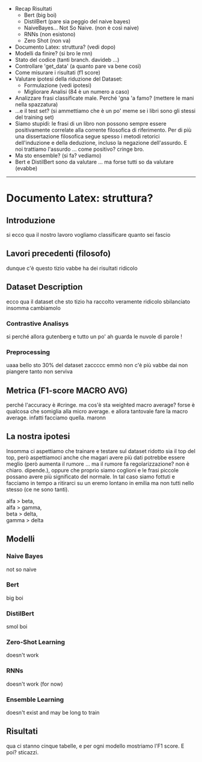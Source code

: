 - Recap Risultati
  - Bert (big boi)
  - DistilBert (pare sia peggio del naive bayes)
  - NaiveBayes... Not So Naive. (non è così naive)
  - RNNs (non esistono)
  - Zero Shot (non va)
- Documento Latex: struttura? (vedi dopo)
- Modelli da finire? (si bro le rnn)
- Stato del codice (tanti branch. davideb ...)
- Controllare 'get_data' (a quanto pare va bene così)
- Come misurare i risultati (f1 score)
- Valutare ipotesi della riduzione del Dataset:
  - Formulazione (vedi ipotesi)
  - Migliorare Analisi (84 è un numero a caso)
- Analizzare frasi classificate male. Perché 'gna 'a famo? (mettere le mani nella spazzatura)
- ...e il test set? (si ammettiamo che è un po' meme se i libri sono gli stessi del training set)
- Siamo stupidi: le frasi di un libro non possono sempre essere positivamente correlate alla corrente filosofica di riferimento. Per di più una dissertazione filosofica segue spesso i metodi retorici dell'induzione e della deduzione, incluso la negazione dell'assurdo. E noi trattiamo l'assurdo ... come positivo? cringe bro.
- Ma sto ensemble? (si fa? vediamo)
- Bert e DistilBert sono da valutare ... ma forse tutti so da valutare (evabbe)

---
# Documento Latex: struttura?
## Introduzione
si ecco qua il nostro lavoro vogliamo classificare quanto sei fascio
## Lavori precedenti (filosofo)
dunque c'è questo tizio vabbe ha dei risultati ridicolo
## Dataset Description
ecco qua il dataset che sto tizio ha raccolto veramente ridicolo sbilanciato insomma cambiamolo
### Contrastive Analisys
si perché allora gutenberg e tutto un po' ah guarda le nuvole di parole !
### Preprocessing
uaaa bello sto 30% del dataset zaccccc emmò non c'è più vabbe dai non piangere tanto non serviva 
## Metrica (F1-score MACRO AVG)
perché l'accuracy è #cringe. ma cos'è sta weighted macro average? forse è qualcosa che somiglia alla micro average. e allora tantovale fare la macro average. infatti facciamo quella. maronn
## La nostra ipotesi
Insomma ci aspettiamo che trainare e testare sul dataset ridotto sia il top del top, però aspettiamoci anche che magari avere più dati potrebbe essere meglio (però aumenta il rumore ... ma il rumore fa regolarizzazione? non è chiaro. dipende.), oppure che proprio siamo coglioni e le frasi piccole possano avere più significato del normale. In tal caso siamo fottuti e facciamo in tempo a ritirarci su un eremo lontano in emilia ma non tutti nello stesso (ce ne sono tanti).

alfa > beta,  
alfa > gamma,  
beta > delta,  
gamma > delta

## Modelli
### Naive Bayes
not so naive
### Bert
big boi
### DistilBert
smol boi
### Zero-Shot Learning
doesn't work
### RNNs
doesn't work (for now)
### Ensemble Learning
doesn't exist and may be long to train

## Risultati
qua ci stanno cinque tabelle, e per ogni modello mostriamo l'F1 score. E poi? sticazzi.
